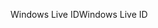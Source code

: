 <span data-ttu-id="53258-101">Windows Live ID</span><span class="sxs-lookup"><span data-stu-id="53258-101">Windows Live ID</span></span>